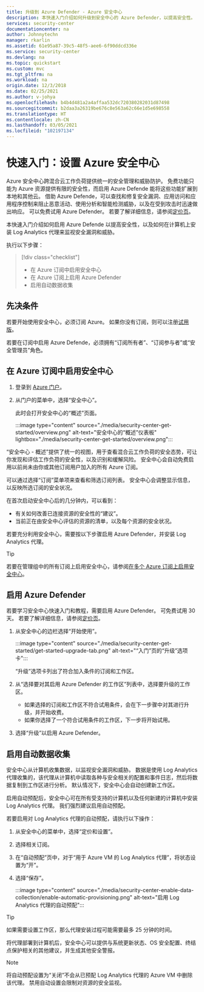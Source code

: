 ```yaml
---
title: 升级到 Azure Defender - Azure 安全中心
description: 本快速入门介绍如何升级到安全中心的 Azure Defender，以提高安全性。
services: security-center
documentationcenter: na
author: Johnnytechn
manager: rkarlin
ms.assetid: 61e95a87-39c5-48f5-aee6-6f90ddcd336e
ms.service: security-center
ms.devlang: na
ms.topic: quickstart
ms.custom: mvc
ms.tgt_pltfrm: na
ms.workload: na
origin.date: 12/3/2018
ms.date: 02/25/2021
ms.author: v-johya
ms.openlocfilehash: b4b4d481a2a4affaa532dc720380282031d87498
ms.sourcegitcommit: b2daa3a26319be676c8e563a62c66e1d5e698558
ms.translationtype: HT
ms.contentlocale: zh-CN
ms.lasthandoff: 03/05/2021
ms.locfileid: "102197134"
---
```

# <a name="quickstart-set-up-azure-security-center"></a>快速入门：设置 Azure 安全中心

Azure 安全中心跨混合云工作负荷提供统一的安全管理和威胁防护。 免费功能只能为 Azure 资源提供有限的安全性，而启用 Azure Defende 能将这些功能扩展到本地和其他云。 借助 Azure Defende，可以查找和修复安全漏洞、应用访问和应用程序控制来阻止恶意活动、使用分析和智能检测威胁，以及在受到攻击时迅速做出响应。 可以免费试用 Azure Defender。 若要了解详细信息，请参阅[定价页](https://www.azure.cn/pricing/details/security-center/)。

本快速入门介绍如何启用 Azure Defende 以提高安全性，以及如何在计算机上安装 Log Analytics 代理来监视安全漏洞和威胁。

执行以下步骤：

> [!div class="checklist"]
> * 在 Azure 订阅中启用安全中心
> * 在 Azure 订阅上启用 Azure Defender
> * 启用自动数据收集

## <a name="prerequisites"></a>先决条件
若要开始使用安全中心，必须订阅 Azure。 如果你没有订阅，则可以注册[试用版](https://www.microsoft.com/china/azure/index.html?fromtype=cn)。

若要在订阅中启用 Azure Defende，必须拥有“订阅所有者”、“订阅参与者”或“安全管理员”角色。


## <a name="enable-security-center-on-your-azure-subscription"></a>在 Azure 订阅中启用安全中心

1. 登录到 [Azure 门户](https://azure.microsoft.com/features/azure-portal/)。

1. 从门户的菜单中，选择“安全中心”。 

    此时会打开安全中心的“概述”页面。

    :::image type="content" source="./media/security-center-get-started/overview.png" alt-text="安全中心的“概述”仪表板" lightbox="./media/security-center-get-started/overview.png":::

“安全中心 - 概述”提供了统一的视图，用于查看混合云工作负荷的安全态势，可让你发现和评估工作负荷的安全性，以及识别和缓解风险。 安全中心会自动免费启用以前尚未由你或其他订阅用户加入的所有 Azure 订阅。

可以通过选择“订阅”菜单项来查看和筛选订阅列表。 安全中心会调整显示信息，以反映所选订阅的安全状况。 

在首次启动安全中心后的几分钟内，可以看到：

- 有关如何改善已连接资源的安全性的“建议”。
- 当前正在由安全中心评估的资源的清单，以及每个资源的安全状况。

若要充分利用安全中心，需要按以下步骤启用 Azure Defender，并安装 Log Analytics 代理。

> [!TIP]
> 若要在管理组中的所有订阅上启用安全中心，请参阅[在多个 Azure 订阅上启用安全中心](onboard-management-group.md)。

## <a name="enable-azure-defender"></a>启用 Azure Defender

若要学习安全中心快速入门和教程，需要启用 Azure Defender。 可免费试用 30 天。 若要了解详细信息，请参阅[定价页](https://www.azure.cn/pricing/details/security-center/)。 

1. 从安全中心的边栏选择“开始使用”。

    :::image type="content" source="./media/security-center-get-started/get-started-upgrade-tab.png" alt-text="“入门”页的“升级”选项卡"::: 

    “升级”选项卡列出了符合加入条件的订阅和工作区。

1. 从“选择要对其启用 Azure Defender 的工作区”列表中，选择要升级的工作区。
   - 如果选择的订阅和工作区不符合试用条件，会在下一步骤中对其进行升级，并开始收费。
   - 如果你选择了一个符合试用条件的工作区，下一步将开始试用。
1. 选择“升级”以启用 Azure Defender。

## <a name="enable-automatic-data-collection"></a>启用自动数据收集
安全中心从计算机收集数据，以监视安全漏洞和威胁。 数据是使用 Log Analytics 代理收集的，该代理从计算机中读取各种与安全相关的配置和事件日志，然后将数据复制到工作区进行分析。 默认情况下，安全中心会自动创建新工作区。

启用自动预配后，安全中心可在所有受支持的计算机以及任何新建的计算机中安装 Log Analytics 代理。 我们强烈建议启用自动预配。

若要启用对 Log Analytics 代理的自动预配，请执行以下操作：

1. 从安全中心的菜单中，选择“定价和设置”。
1. 选择相关订阅。
1. 在“自动预配”页中，对于“用于 Azure VM 的 Log Analytics 代理”，将状态设置为“开”。
1. 选择“保存”。

    :::image type="content" source="./media/security-center-enable-data-collection/enable-automatic-provisioning.png" alt-text="启用 Log Analytics 代理的自动预配":::

>[!TIP]
> 如果需要设置工作区，那么代理安装过程可能需要最多 25 分钟的时间。

将代理部署到计算机后，安全中心可以提供与系统更新状态、OS 安全配置、终结点保护相关的其他建议，并生成其他安全警报。

>[!NOTE]
> 将自动预配设置为“关闭”不会从已预配 Log Analytics 代理的 Azure VM 中删除该代理。 禁用自动设置会限制对资源的安全监视。

<!--Not available in MC: cost-management-billing/costs/quick-acm-cost-analysis -->
<!--Image references-->
[2]: ./media/security-center-get-started/overview.png
[4]: ./media/security-center-get-started/get-started.png
[5]: ./media/security-center-get-started/pricing.png
[7]: ./media/security-center-get-started/security-alerts.png
[8]: ./media/security-center-get-started/recommendations.png
[9]: ./media/security-center-get-started/select-subscription.png

